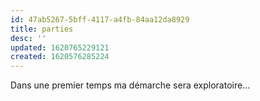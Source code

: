 ```yaml
---
id: 47ab5267-5bff-4117-a4fb-84aa12da8929
title: parties
desc: ''
updated: 1620765229121
created: 1620576285224
---
```

Dans une premier temps ma démarche sera exploratoire... 